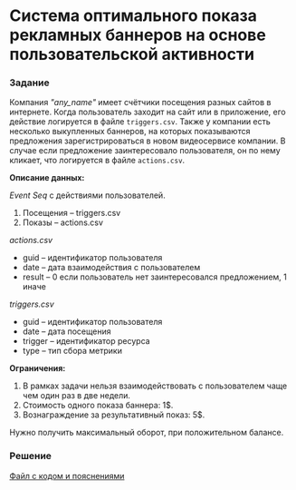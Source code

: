 # Система оптимального показа рекламных баннеров на основе пользовательской активности

### Задание
Компания _"any_name"_ имеет счётчики посещения разных сайтов в интернете. Когда пользователь заходит на сайт или в приложение, его действие логируется в файле `triggers.csv`. Также у компании есть несколько выкупленных баннеров, на которых показываются предложения зарегистрироваться в новом видеосервисе компании. В случае если предложение заинтересовало пользователя, он по нему кликает, что логируется в файле `actions.csv`.

__Описание данных:__

_Event Seq_ с действиями пользователей.
1. Посещения – triggers.csv
2. Показы – actions.csv

_actions.csv_
- guid – идентификатор пользователя
- date – дата взаимодействия с пользователем
- result – 0 если пользователь нет заинтересовался предложением, 1 иначе

_triggers.csv_
- guid – идентификатор пользователя
- date – дата посещения
- trigger – идентификатор ресурса
- type – тип сбора метрики

__Ограничения:__
1. В рамках задачи нельзя взаимодействовать с пользователем чаще чем один раз в две недели. 
2. Стоимость одного показа баннера: 1$. 
3. Вознаграждение за результативный показ: 5$. 

Нужно получить максимальный оборот, при положительном балансе. 

### Решение
[Файл с кодом и пояснениями](/Projects/10_Test_tasks/Task_8/Solution.ipynb)
